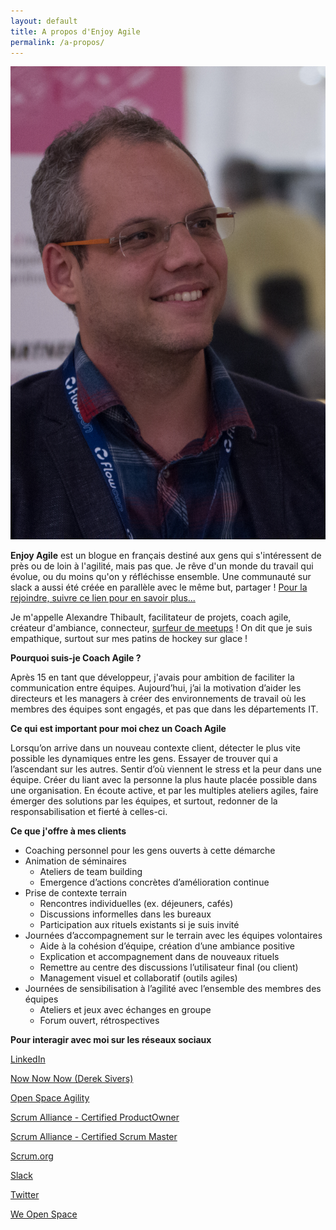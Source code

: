 ```yaml
---
layout: default
title: A propos d'Enjoy Agile
permalink: /a-propos/
---
```


<img src="/images/alexandre-thibbault-flowcon.jpg" class="img-floating-left-small"/>

**Enjoy Agile** est un blogue en français destiné aux gens qui s'intéressent de près ou de loin à l'agilité, mais pas que. Je rêve d'un monde du travail qui évolue, ou du moins qu'on y réfléchisse ensemble. Une communauté sur slack a aussi été créée en parallèle avec le même but, partager ! <a href="/slack/">Pour la rejoindre, suivre ce lien pour en savoir plus...</a>

Je m'appelle Alexandre Thibault, facilitateur de projets, coach agile, créateur d'ambiance, connecteur, <a href="https://www.meetup.com/fr-FR/members/82216172/" target="meetups">surfeur de meetups</a> ! On dit que je suis empathique, surtout sur mes patins de hockey sur glace !

**Pourquoi suis-je Coach Agile ?**

Après 15 en tant que développeur, j'avais pour ambition de faciliter la communication entre équipes. Aujourd’hui, j’ai la motivation d’aider les directeurs et les managers à créer des environnements de travail où les membres des équipes sont engagés, et pas que dans les départements IT.

**Ce qui est important pour moi chez un Coach Agile**

Lorsqu’on arrive dans un nouveau contexte client, détecter le plus vite possible les dynamiques entre les gens. Essayer de trouver qui a l’ascendant sur les autres. Sentir d’où viennent le stress et la peur dans une équipe. Créer du liant avec la personne la plus haute placée possible dans une organisation. En écoute active, et par les multiples ateliers agiles, faire émerger des solutions par les équipes, et surtout, redonner de la responsabilisation et fierté à celles-ci. 

**Ce que j'offre à mes clients**

* Coaching personnel pour les gens ouverts à cette démarche
* Animation de séminaires
  * Ateliers de team building
  * Emergence d’actions concrètes d’amélioration continue
* Prise de contexte terrain
  * Rencontres individuelles (ex. déjeuners, cafés)
  * Discussions informelles dans les bureaux
  * Participation aux rituels existants si je suis invité
* Journées d’accompagnement sur le terrain avec les équipes volontaires
  * Aide à la cohésion d’équipe, création d’une ambiance positive
  * Explication et accompagnement dans de nouveaux rituels
  * Remettre au centre des discussions l’utilisateur final (ou client)
  * Management visuel et collaboratif (outils agiles)
* Journées de sensibilisation à l’agilité avec l’ensemble des membres des équipes
  * Ateliers et jeux avec échanges en groupe
  * Forum ouvert, rétrospectives

**Pour interagir avec moi sur les réseaux sociaux** 

<a href="https://www.linkedin.com/in/alexthib?locale=fr_FR&trk=profile_view_lang_sel_click" 
 target="linkedin">
   LinkedIn
</a>

<a href="https://nownownow.com/p/fk6C" 
 target="nownownow">
   Now Now Now (Derek Sivers)
</a>

<a href="http://openspaceagility.com/consulting/" 
 target="openspaceagility">
   Open Space Agility
</a>

<a href="http://bcert.me/shfvgrlo"
  target="CSM-alexthib-po">
    Scrum Alliance - Certified ProductOwner
</a>

<a href="http://bcert.me/sifcxzbl"
  target="CSM-alexthib-sm">
    Scrum Alliance - Certified Scrum Master
</a>

<a href="https://www.scrum.org/user/214835" 
 target="scrumorg">
   Scrum.org
</a>

<a href="/slack/">
   Slack
</a>

<a href="https://twitter.com/alexandrethib" 
 target="twitter">
   Twitter
</a>

<a href="http://www.weopenspace.com" 
 target="wos">
   We Open Space
</a>
